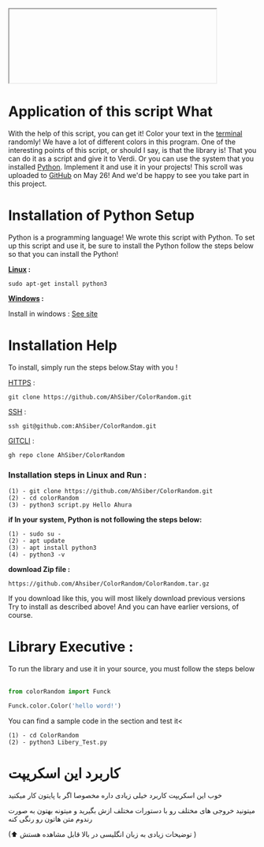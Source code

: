<iframe width=420 hight=315>
src="https://youtu.be/hM553T3Mz7k?autoplay=1"
</iframe>

# Application of this script What
With the help of this script, you can get it! Color your text in the <a href="https://fa.wikipedia.org/wiki/%D8%AA%D8%B1%D9%85%DB%8C%D9%86%D8%A7%D9%84_%D8%B1%D8%A7%DB%8C%D8%A7%D9%86%D9%87">terminal</a> randomly! We have a lot of different colors in this program.
One of the interesting points of this script, or should I say, is that the library is! That you can do it as a script and give it to Verdi. Or you can use the system that you installed <a href="https://www.python.org">Python</a>. Implement it and use it in your projects!
This scroll was uploaded to <a href="https://www.github.com">GitHub</a> on May 26! And we'd be happy to see you take part in this project.

# Installation of Python Setup
Python is a programming language! We wrote this script with Python. To set up this script and use it, be sure to install the Python follow the steps below so that you can install the Python!

<b><a href="https://www.kernel.org/">Linux</a> : </b>

    sudo apt-get install python3

<b> <a href="https://www.microsoft.com">Windows</a> : </b>

Install in windows : <a href="https://www.python.org/downloads/">See site</a>

# Installation Help
To install, simply run the steps below.Stay with you !

<a href="https://en.wikipedia.org/wiki/HTTPS">HTTPS</a> :

    git clone https://github.com/AhSiber/ColorRandom.git

<a href="https://en.wikipedia.org/wiki/Secure_Shell">SSH</a> :

    ssh git@github.com:AhSiber/ColorRandom.git

<a href="https://pub.dev/documentation/get_cli/latest/">GITCLI</a> :

    gh repo clone AhSiber/ColorRandom


<h3>Installation steps in Linux and Run :</h3>

    (1) - git clone https://github.com/AhSiber/ColorRandom.git
    (2) - cd colorRandom
    (3) - python3 script.py Hello Ahura

<b>if In your system, Python is not following the steps below:</b>


    (1) - sudo su -
    (2) - apt update
    (3) - apt install python3
    (4) - python3 -v


<b>
download Zip file :
</b>

    https://github.com/Ahsiber/ColorRandom/ColorRandom.tar.gz

If you download like this, you will most likely download previous versions
Try to install as described above! And you can have earlier versions, of course.
<br>
<h1>
Library Executive :
</h1>

To run the library and use it in your source, you must follow the steps below
‍‍‍
```python
from colorRandom import Funck

Funck.color.Color('hello word!')
```

You can find a sample code in the section and test it<

    (1) - cd ColorRandom
    (2) - python3 Libery_Test.py



# کاربرد این اسکریپت
خوب این اسکریپت کاربرد خیلی زیادی داره
مخصوصا اگر با پایتون کار میکنید

میتونید خروجی های مختلف رو با دستورات مختلف ازش بگیرید
و میتونه بهتون به صورت رندوم متن هاتون رو رنگی کنه

(⬆ توضیحات زیادی به زبان انگلیسی در بالا قابل مشاهده هستش )
